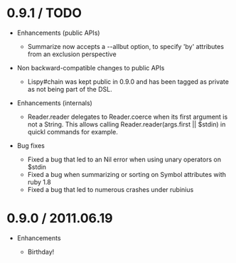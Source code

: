 # 0.9.1 / TODO

* Enhancements (public APIs)

  * Summarize now accepts a --allbut option, to specify 'by' attributes from an
    exclusion perspective  

* Non backward-compatible changes to public APIs

  * Lispy#chain was kept public in 0.9.0 and has been tagged as private as not
    being part of the DSL. 

* Enhancements (internals)

  * Reader.reader delegates to Reader.coerce when its first argument is not 
    a String. This allows calling Reader.reader(args.first || $stdin) in quickl
    commands for example.
    
* Bug fixes

  * Fixed a bug that led to an Nil error when using unary operators on $stdin
  * Fixed a bug when summarizing or sorting on Symbol attributes with ruby 1.8
  * Fixed a bug that led to numerous crashes under rubinius

# 0.9.0 / 2011.06.19

* Enhancements

  * Birthday!
